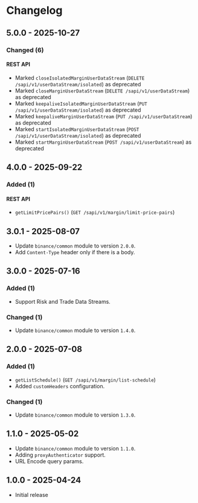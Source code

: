 # Changelog

## 5.0.0 - 2025-10-27

### Changed (6)

#### REST API

- Marked `closeIsolatedMarginUserDataStream` (`DELETE /sapi/v1/userDataStream/isolated`) as deprecated
- Marked `closeMarginUserDataStream` (`DELETE /sapi/v1/userDataStream`) as deprecated
- Marked `keepaliveIsolatedMarginUserDataStream` (`PUT /sapi/v1/userDataStream/isolated`) as deprecated
- Marked `keepaliveMarginUserDataStream` (`PUT /sapi/v1/userDataStream`) as deprecated
- Marked `startIsolatedMarginUserDataStream` (`POST /sapi/v1/userDataStream/isolated`) as deprecated
- Marked `startMarginUserDataStream` (`POST /sapi/v1/userDataStream`) as deprecated

## 4.0.0 - 2025-09-22

### Added (1)

#### REST API

- `getLimitPricePairs()` (`GET /sapi/v1/margin/limit-price-pairs`)

## 3.0.1 - 2025-08-07

- Update `binance/common` module to version `2.0.0`.
- Add `Content-Type` header only if there is a body.

## 3.0.0 - 2025-07-16

### Added (1)

- Support Risk and Trade Data Streams.

### Changed (1)

- Update `binance/common` module to version `1.4.0`.

## 2.0.0 - 2025-07-08

### Added (1)

- `getListSchedule()` (`GET /sapi/v1/margin/list-schedule`)
- Added `customHeaders` configuration.

### Changed (1)

- Update `binance/common` module to version `1.3.0`.

## 1.1.0 - 2025-05-02

- Update `binance/common` module to version `1.1.0`.
- Adding `proxyAuthenticator` support.
- URL Encode query params.

## 1.0.0 - 2025-04-24

- Initial release

